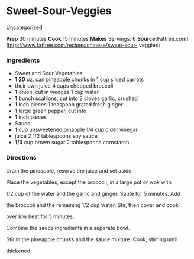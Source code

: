 ﻿

#  Sweet-Sour-Veggies

Uncategorized

 **Prep** 30 minutes **Cook** 15 minutes **Makes** Servings: 6
**Source**[Fatfree.com](http://www.fatfree.com/recipes/chinese/sweet-sour-
veggies)

###  Ingredients

  * Sweet and Sour Vegetables
  *  **1 20** oz. can pineapple chunks in 1 cup sliced carrots
  * their own juice 4 cups chopped broccoli
  *  **1** onion, cut in wedges 1 cup water
  *  **1** bunch scallions, cut into 2 cloves garlic, crushed
  *  **1** inch pieces 1 teaspoon grated fresh ginger
  *  **1** large green pepper, cut into
  *  **1** inch pieces
  * Sauce
  *  **1** cup unsweetened pinapple 1/4 cup cider vinegar
  * juice 2 1/2 tablespoons soy sauce
  *  **1/3** cup brown sugar 2 tablespoons cornstarch

###  Directions

Drain the pineapple, reserve the juice and set aside.

Place the vegetables, except the broccoli, in a large pot or wok with

1/2 cup of the water and the garlic and ginger. Saute for 5 minutes. Add

the broccoli and the remaining 1/2 cup water. Stir, then cover and cook

over low heat for 5 minutes.

Combine the sauce ingredients in a separate bowl.

Stir in the pineapple chunks and the sauce mixture. Cook, stirring until

thickened.

